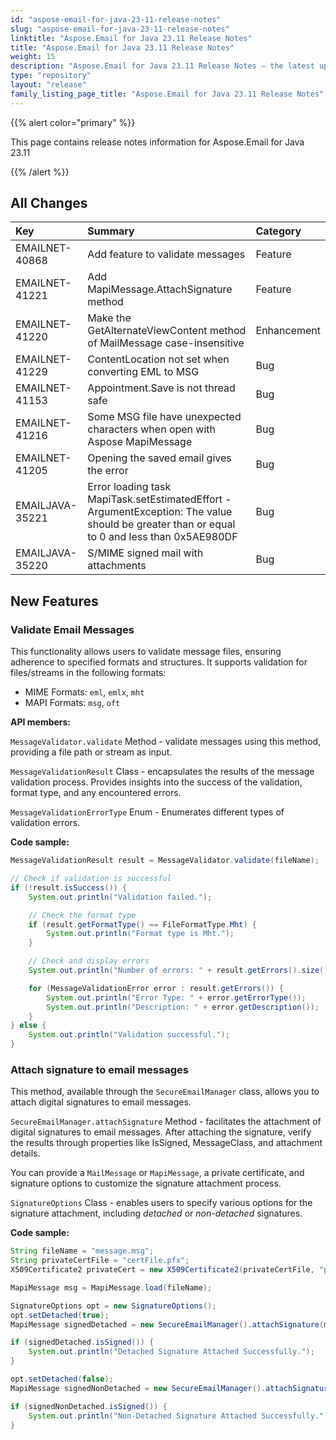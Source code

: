 ```yaml
---
id: "aspose-email-for-java-23-11-release-notes"
slug: "aspose-email-for-java-23-11-release-notes"
linktitle: "Aspose.Email for Java 23.11 Release Notes"
title: "Aspose.Email for Java 23.11 Release Notes"
weight: 15
description: "Aspose.Email for Java 23.11 Release Notes – the latest updates and fixes."
type: "repository"
layout: "release"
family_listing_page_title: "Aspose.Email for Java 23.11 Release Notes"
---
```


{{% alert color="primary" %}}

This page contains release notes information for Aspose.Email for Java 23.11

{{% /alert %}}

## **All Changes**

|**Key**|**Summary**|**Category**|
| :- | :- | :- |
|EMAILNET-40868|Add feature to validate messages|Feature|
|EMAILNET-41221|Add MapiMessage.AttachSignature method|Feature|
|EMAILNET-41220|Make the GetAlternateViewContent method of MailMessage case-insensitive|Enhancement|
|EMAILNET-41229|ContentLocation not set when converting EML to MSG|Bug|
|EMAILNET-41153|Appointment.Save is not thread safe|Bug|
|EMAILNET-41216|Some MSG file have unexpected characters when open with Aspose MapiMessage|Bug|
|EMAILNET-41205|Opening the saved email gives the error|Bug|
|EMAILJAVA-35221|Error loading task MapiTask.setEstimatedEffort - ArgumentException: The value should be greater than or equal to 0 and less than 0x5AE980DF|Bug|
|EMAILJAVA-35220|S/MIME signed mail with attachments|Bug|

## **New Features**

### **Validate Email Messages**

This functionality allows users to validate message files, ensuring adherence to specified formats and structures.
It supports validation for files/streams in the following formats:
- MIME Formats: `eml`, `emlx`, `mht`
- MAPI Formats: `msg`, `oft`

**API members:**

`MessageValidator.validate` Method - validate messages using this method, providing a file path or stream as input.

`MessageValidationResult` Class - encapsulates the results of the message validation process. Provides insights into the success of the validation, format type, and any encountered errors.

`MessageValidationErrorType` Enum - Enumerates different types of validation errors.

**Code sample:**
 
```java
MessageValidationResult result = MessageValidator.validate(fileName);

// Check if validation is successful
if (!result.isSuccess()) {
    System.out.println("Validation failed.");

    // Check the format type
    if (result.getFormatType() == FileFormatType.Mht) {
        System.out.println("Format type is Mht.");
    }

    // Check and display errors
    System.out.println("Number of errors: " + result.getErrors().size());

    for (MessageValidationError error : result.getErrors()) {
        System.out.println("Error Type: " + error.getErrorType());
        System.out.println("Description: " + error.getDescription());
    }
} else {
    System.out.println("Validation successful.");
}
```

### **Attach signature to email messages**

This method, available through the `SecureEmailManager` class, allows you to attach digital signatures to email messages.

`SecureEmailManager.attachSignature` Method - facilitates the attachment of digital signatures to email messages.
After attaching the signature, verify the results through properties like IsSigned, MessageClass, and attachment details.

You can provide a `MailMessage` or `MapiMessage`, a private certificate, and signature options to customize the signature attachment process.

`SignatureOptions` Class - enables users to specify various options for the signature attachment, including *detached* or *non-detached* signatures.

**Code sample:**

```java
String fileName = "message.msg";
String privateCertFile = "certFile.pfx";
X509Certificate2 privateCert = new X509Certificate2(privateCertFile, "password");

MapiMessage msg = MapiMessage.load(fileName);

SignatureOptions opt = new SignatureOptions();
opt.setDetached(true);
MapiMessage signedDetached = new SecureEmailManager().attachSignature(msg, privateCert, opt);

if (signedDetached.isSigned()) {
    System.out.println("Detached Signature Attached Successfully.");
}

opt.setDetached(false);
MapiMessage signedNonDetached = new SecureEmailManager().attachSignature(msg, privateCert, opt);

if (signedNonDetached.isSigned()) {
    System.out.println("Non-Detached Signature Attached Successfully.");
}
```
